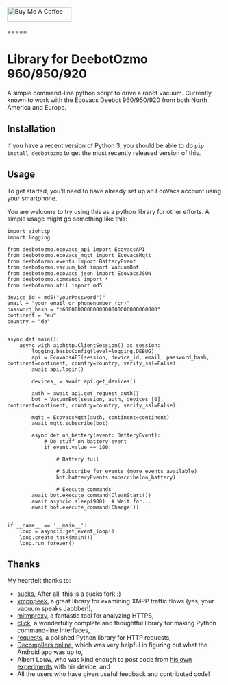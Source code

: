 <a href="https://www.buymeacoffee.com/4nd3rs" target="_blank"><img src="https://cdn.buymeacoffee.com/buttons/default-black.png" width="150px" height="35px" alt="Buy Me A Coffee" style="height: 35px !important;width: 150px !important;" ></a>

=====
# Library for DeebotOzmo 960/950/920

A simple command-line python script to drive a robot vacuum. Currently
known to work with the Ecovacs Deebot 960/950/920 from both North America and Europe.

## Installation

If you have a recent version of Python 3, you should be able to
do `pip install deebotozmo` to get the most recently released version of
this.

## Usage

To get started, you'll need to have already set up an EcoVacs account
using your smartphone.

You are welcome to try using this as a python library for other efforts.
A simple usage might go something like this:

```import asyncio
import aiohttp
import logging

from deebotozmo.ecovacs_api import EcovacsAPI
from deebotozmo.ecovacs_mqtt import EcovacsMqtt
from deebotozmo.events import BatteryEvent
from deebotozmo.vacuum_bot import VacuumBot
from deebotozmo.ecovacs_json import EcovacsJSON
from deebotozmo.commands import *
from deebotozmo.util import md5

device_id = md5("yourPassword")"
email = "your email or phonenumber (cn)"
password_hash = "b6000000000000000000000000000000"
continent = "eu"
country = "de"


async def main():
    async with aiohttp.ClientSession() as session:
        logging.basicConfig(level=logging.DEBUG)
        api = EcovacsAPI(session, device_id, email, password_hash, continent=continent, country=country, verify_ssl=False)
        await api.login()

        devices_ = await api.get_devices()

        auth = await api.get_request_auth()
        bot = VacuumBot(session, auth, devices_[0], continent=continent, country=country, verify_ssl=False)

        mqtt = EcovacsMqtt(auth, continent=continent)
        await mqtt.subscribe(bot)

        async def on_battery(event: BatteryEvent):
            # Do stuff on battery event
            if event.value == 100:

                # Battery full

                # Subscribe for events (more events available)
                bot.batteryEvents.subscribe(on_battery)

                # Execute commands
        await bot.execute_command(CleanStart())
        await asyncio.sleep(900)  # Wait for...
        await bot.execute_command(Charge())


if __name__ == '__main__':
    loop = asyncio.get_event_loop()
    loop.create_task(main())
    loop.run_forever()
```

## Thanks

My heartfelt thanks to:

* [sucks](https://github.com/wpietri/sucks),
After all, this is a sucks fork :)
* [xmpppeek](https://www.beneaththewaves.net/Software/XMPPPeek.html),
a great library for examining XMPP traffic flows (yes, your vacuum
speaks Jabbber!),
* [mitmproxy](https://mitmproxy.org/), a fantastic tool for analyzing HTTPS,
* [click](http://click.pocoo.org/), a wonderfully complete and thoughtful
library for making Python command-line interfaces,
* [requests](http://docs.python-requests.org/en/master/), a polished Python
library for HTTP requests,
* [Decompilers online](http://www.javadecompilers.com/apk), which was
very helpful in figuring out what the Android app was up to,
* Albert Louw, who was kind enough to post code from [his own
experiments](https://community.smartthings.com/t/ecovacs-deebot-n79/93410/33)
with his device, and
* All the users who have given useful feedback and contributed code!
